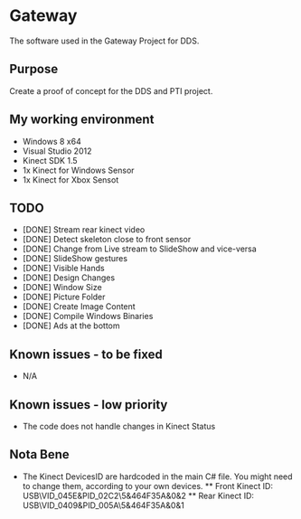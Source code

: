 Gateway
=======

The software used in the Gateway Project for DDS.


Purpose
-------
Create a proof of concept for the DDS and PTI project.


My working environment
----------------------
* Windows 8 x64
* Visual Studio 2012
* Kinect SDK 1.5
* 1x Kinect for Windows Sensor
* 1x Kinect for Xbox Sensot


TODO
----
* [DONE] Stream rear kinect video
* [DONE] Detect skeleton close to front sensor
* [DONE] Change from Live stream to SlideShow and vice-versa
* [DONE] SlideShow gestures
* [DONE] Visible Hands
* [DONE] Design Changes
* [DONE] Window Size
* [DONE] Picture Folder
* [DONE] Create Image Content
* [DONE] Compile Windows Binaries
* [DONE] Ads at the bottom


Known issues - to be fixed
--------------------------
* N/A


Known issues - low priority
---------------------------
* The code does not handle changes in Kinect Status


Nota Bene
---------
* The Kinect DevicesID are hardcoded in the main C# file. You might need to change them, according to your own devices.
** Front Kinect ID: USB\VID_045E&PID_02C2\5&464F35A&0&2
** Rear  Kinect ID: USB\VID_0409&PID_005A\5&464F35A&0&1
